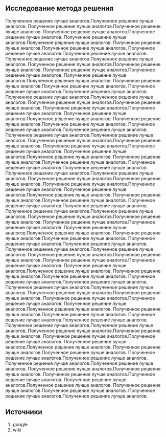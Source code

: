 ## Исследование метода решения

Полученное решение лучше аналогов.Полученное решение лучше аналогов.
Полученное решение лучше аналогов.Полученное решение лучше аналогов.
Полученное решение лучше аналогов.Полученное решение лучше аналогов.
Полученное решение лучше аналогов.Полученное решение лучше аналогов.
Полученное решение лучше аналогов.Полученное решение лучше аналогов.
Полученное решение лучше аналогов.Полученное решение лучше аналогов.
Полученное решение лучше аналогов.Полученное решение лучше аналогов.
Полученное решение лучше аналогов.Полученное решение лучше аналогов.
Полученное решение лучше аналогов.Полученное решение лучше аналогов.
Полученное решение лучше аналогов.Полученное решение лучше аналогов.
Полученное решение лучше аналогов.Полученное решение лучше аналогов.
Полученное решение лучше аналогов.Полученное решение лучше аналогов.
Полученное решение лучше аналогов.Полученное решение лучше аналогов.
Полученное решение лучше аналогов.Полученное решение лучше аналогов.
Полученное решение лучше аналогов.Полученное решение лучше аналогов.
Полученное решение лучше аналогов.Полученное решение лучше аналогов.
Полученное решение лучше аналогов.Полученное решение лучше аналогов.
Полученное решение лучше аналогов.Полученное решение лучше аналогов.
Полученное решение лучше аналогов.Полученное решение лучше аналогов.
Полученное решение лучше аналогов.Полученное решение лучше аналогов.
Полученное решение лучше аналогов.Полученное решение лучше аналогов.
Полученное решение лучше аналогов.Полученное решение лучше аналогов.
Полученное решение лучше аналогов.Полученное решение лучше аналогов.
Полученное решение лучше аналогов.Полученное решение лучше аналогов.
Полученное решение лучше аналогов.Полученное решение лучше аналогов.
Полученное решение лучше аналогов.Полученное решение лучше аналогов.
Полученное решение лучше аналогов.Полученное решение лучше аналогов.
Полученное решение лучше аналогов.Полученное решение лучше аналогов.
Полученное решение лучше аналогов.Полученное решение лучше аналогов.
Полученное решение лучше аналогов.Полученное решение лучше аналогов.
Полученное решение лучше аналогов.Полученное решение лучше аналогов.
Полученное решение лучше аналогов.Полученное решение лучше аналогов.
Полученное решение лучше аналогов.Полученное решение лучше аналогов.
Полученное решение лучше аналогов.Полученное решение лучше аналогов.
Полученное решение лучше аналогов.Полученное решение лучше аналогов.
Полученное решение лучше аналогов.Полученное решение лучше аналогов.
Полученное решение лучше аналогов.Полученное решение лучше аналогов.
Полученное решение лучше аналогов.Полученное решение лучше аналогов.
Полученное решение лучше аналогов.Полученное решение лучше аналогов.
Полученное решение лучше аналогов.Полученное решение лучше аналогов.
Полученное решение лучше аналогов.Полученное решение лучше аналогов.
Полученное решение лучше аналогов.Полученное решение лучше аналогов.
Полученное решение лучше аналогов.Полученное решение лучше аналогов.
Полученное решение лучше аналогов.Полученное решение лучше аналогов.
Полученное решение лучше аналогов.Полученное решение лучше аналогов.
Полученное решение лучше аналогов.Полученное решение лучше аналогов.
Полученное решение лучше аналогов.Полученное решение лучше аналогов.
Полученное решение лучше аналогов.Полученное решение лучше аналогов.
Полученное решение лучше аналогов.Полученное решение лучше аналогов.
Полученное решение лучше аналогов.Полученное решение лучше аналогов.
Полученное решение лучше аналогов.Полученное решение лучше аналогов.
Полученное решение лучше аналогов.Полученное решение лучше аналогов.
Полученное решение лучше аналогов.Полученное решение лучше аналогов.
Полученное решение лучше аналогов.Полученное решение лучше аналогов.
Полученное решение лучше аналогов.Полученное решение лучше аналогов.
Полученное решение лучше аналогов.Полученное решение лучше аналогов.
Полученное решение лучше аналогов.Полученное решение лучше аналогов.
Полученное решение лучше аналогов.Полученное решение лучше аналогов.
Полученное решение лучше аналогов.Полученное решение лучше аналогов.
Полученное решение лучше аналогов.Полученное решение лучше аналогов.

## Источники

1. google
2. wiki
